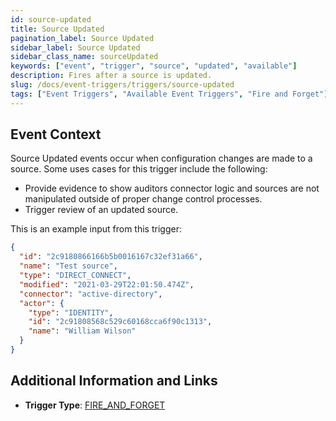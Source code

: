 ```yaml
---
id: source-updated
title: Source Updated
pagination_label: Source Updated
sidebar_label: Source Updated
sidebar_class_name: sourceUpdated
keywords: ["event", "trigger", "source", "updated", "available"]
description: Fires after a source is updated.
slug: /docs/event-triggers/triggers/source-updated
tags: ["Event Triggers", "Available Event Triggers", "Fire and Forget"]
---
```


## Event Context

Source Updated events occur when configuration changes are made to a source.
Some uses cases for this trigger include the following:

- Provide evidence to show auditors connector logic and sources are not
  manipulated outside of proper change control processes.
- Trigger review of an updated source.

This is an example input from this trigger:

```json
{
  "id": "2c9180866166b5b0016167c32ef31a66",
  "name": "Test source",
  "type": "DIRECT_CONNECT",
  "modified": "2021-03-29T22:01:50.474Z",
  "connector": "active-directory",
  "actor": {
    "type": "IDENTITY",
    "id": "2c91808568c529c60168cca6f90c1313",
    "name": "William Wilson"
  }
}
```

## Additional Information and Links

- **Trigger Type**: [FIRE_AND_FORGET](../trigger-types.md#fire-and-forget)
<!-- [Input schema](https://developer.sailpoint.com/apis/beta/#section/Source-Updated-Event-Trigger-Input) -->
